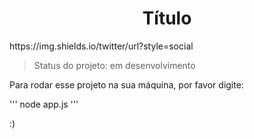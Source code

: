 <h1 align="center"> Título </h1>
https://img.shields.io/twitter/url?style=social

> Status do projeto: em desenvolvimento

Para rodar esse projeto na sua máquina, por favor digite:

'''
node app.js
'''

:)
